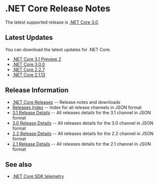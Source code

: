 # .NET Core Release Notes

The latest supported release is [.NET Core 3.0](3.0).

## Latest Updates

You can download the latest updates for .NET Core.

* [.NET Core 3.1 Preview 2](3.1/preview/3.1.0-preview2.md)
* [.NET Core 3.0.0](3.0/3.0.0/3.0.0-download.md)
* [.NET Core 2.2.7](2.2/2.2.7/2.2.7-download.md)
* [.NET Core 2.1.13](2.1/2.1.13/2.1.13-download.md)

## Release Information

* [.NET Core Releases](download-archive.md) -- Release notes and downloads
* [Releases Index][releases-index.json] -- Index for all release channels in JSON format
* [3.1 Release Details][3.1-releases.json] -- All releases details for the 3.1 channel in JSON format
* [3.0 Release Details][3.0-releases.json] -- All releases details for the 3.0 channel in JSON format
* [2.2 Release Details][2.2-releases.json] -- All releases details for the 2.2 channel in JSON format
* [2.1 Release Details][2.1-releases.json] -- All releases details for the 2.1 channel in JSON format

## See also

* [.NET Core SDK telemetry](https://docs.microsoft.com/dotnet/core/tools/telemetry)

[releases-index.json]: https://dotnetcli.blob.core.windows.net/dotnet/release-metadata/releases-index.json
[3.1-releases.json]: https://dotnetcli.blob.core.windows.net/dotnet/release-metadata/3.1/releases.json
[3.0-releases.json]: https://dotnetcli.blob.core.windows.net/dotnet/release-metadata/3.0/releases.json
[2.2-releases.json]: https://dotnetcli.blob.core.windows.net/dotnet/release-metadata/2.2/releases.json
[2.1-releases.json]: https://dotnetcli.blob.core.windows.net/dotnet/release-metadata/2.1/releases.json
